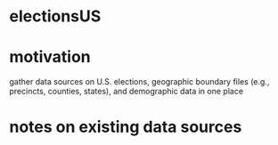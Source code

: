 # electionsUS

# motivation
gather data sources on U.S. elections, geographic boundary files (e.g., precincts, counties, states), and demographic data in one place

# notes on existing data sources

# 
